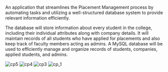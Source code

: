 An application that streamlines the Placement Management process by automating tasks and utilizing a well-structured database system to provide relevant information efficiently.

The database will store information about every student in the college, including their individual attributes along with company details. It will maintain records of all students who have applied for placements and also keep track of faculty members acting as admins. A MySQL database will be used to efficiently manage and organize records of students, companies, applied students, and admins.

![cp5](https://github.com/user-attachments/assets/11bcd5b5-1c43-43e9-b662-ff75570e6acb)
![cp4](https://github.com/user-attachments/assets/b3933d56-9b87-480f-a301-158e2d06edc2)
![cp3](https://github.com/user-attachments/assets/558e8022-3fcb-42b1-ace6-8eb7618650eb)
![cp_1](https://github.com/user-attachments/assets/4a211b28-e038-4849-9dd4-7dc94725902c)






